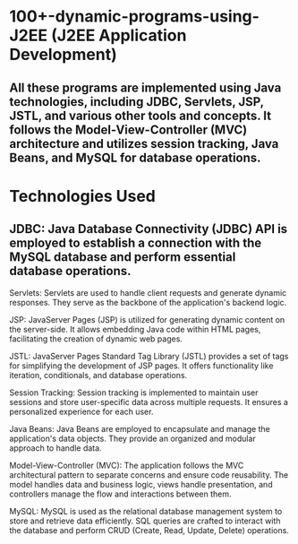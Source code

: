 # 100+-dynamic-programs-using-J2EE (J2EE Application Development)

## All these programs are implemented using Java technologies, including JDBC, Servlets, JSP, JSTL, and various other tools and concepts. It follows the Model-View-Controller (MVC) architecture and utilizes session tracking, Java Beans, and MySQL for database operations.

# Technologies Used
## JDBC: Java Database Connectivity (JDBC) API is employed to establish a connection with the MySQL database and perform essential database operations.

Servlets: Servlets are used to handle client requests and generate dynamic responses. They serve as the backbone of the application's backend logic.

JSP: JavaServer Pages (JSP) is utilized for generating dynamic content on the server-side. It allows embedding Java code within HTML pages, facilitating the creation of dynamic web pages.

JSTL: JavaServer Pages Standard Tag Library (JSTL) provides a set of tags for simplifying the development of JSP pages. It offers functionality like iteration, conditionals, and database operations.

Session Tracking: Session tracking is implemented to maintain user sessions and store user-specific data across multiple requests. It ensures a personalized experience for each user.

Java Beans: Java Beans are employed to encapsulate and manage the application's data objects. They provide an organized and modular approach to handle data.

Model-View-Controller (MVC): The application follows the MVC architectural pattern to separate concerns and ensure code reusability. The model handles data and business logic, views handle presentation, and controllers manage the flow and interactions between them.

MySQL: MySQL is used as the relational database management system to store and retrieve data efficiently. SQL queries are crafted to interact with the database and perform CRUD (Create, Read, Update, Delete) operations.
